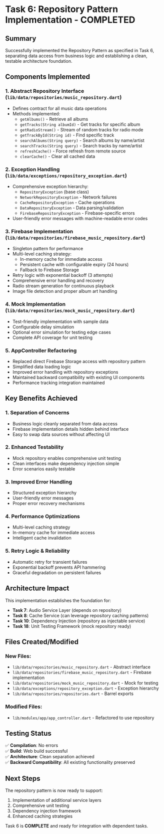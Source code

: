 # Task 6: Repository Pattern Implementation - COMPLETED

## Summary

Successfully implemented the Repository Pattern as specified in Task 6, separating data access from business logic and establishing a clean, testable architecture foundation.

## Components Implemented

### 1. Abstract Repository Interface (`lib/data/repositories/music_repository.dart`)

- Defines contract for all music data operations
- Methods implemented:
  - `getAlbums()` - Retrieve all albums
  - `getTracks(String albumId)` - Get tracks for specific album
  - `getRadioStream()` - Stream of random tracks for radio mode
  - `getTrackById(String id)` - Find specific track
  - `searchAlbums(String query)` - Search albums by name/artist
  - `searchTracks(String query)` - Search tracks by name/artist
  - `refreshCache()` - Force refresh from remote source
  - `clearCache()` - Clear all cached data

### 2. Exception Handling (`lib/data/exceptions/repository_exception.dart`)

- Comprehensive exception hierarchy:
  - `RepositoryException` (base class)
  - `NetworkRepositoryException` - Network failures
  - `CacheRepositoryException` - Cache operations
  - `DataRepositoryException` - Data parsing/validation
  - `FirebaseRepositoryException` - Firebase-specific errors
- User-friendly error messages with machine-readable error codes

### 3. Firebase Implementation (`lib/data/repositories/firebase_music_repository.dart`)

- Singleton pattern for performance
- Multi-level caching strategy:
  - In-memory cache for immediate access
  - Persistent cache with configurable expiry (24 hours)
  - Fallback to Firebase Storage
- Retry logic with exponential backoff (3 attempts)
- Comprehensive error handling and recovery
- Radio stream generation for continuous playback
- Image file detection and proper album art handling

### 4. Mock Implementation (`lib/data/repositories/mock_music_repository.dart`)

- Test-friendly implementation with sample data
- Configurable delay simulation
- Optional error simulation for testing edge cases
- Complete API coverage for unit testing

### 5. AppController Refactoring

- Replaced direct Firebase Storage access with repository pattern
- Simplified data loading logic
- Improved error handling with repository exceptions
- Maintained backward compatibility with existing UI components
- Performance tracking integration maintained

## Key Benefits Achieved

### 1. **Separation of Concerns**

- Business logic cleanly separated from data access
- Firebase implementation details hidden behind interface
- Easy to swap data sources without affecting UI

### 2. **Enhanced Testability**

- Mock repository enables comprehensive unit testing
- Clean interfaces make dependency injection simple
- Error scenarios easily testable

### 3. **Improved Error Handling**

- Structured exception hierarchy
- User-friendly error messages
- Proper error recovery mechanisms

### 4. **Performance Optimizations**

- Multi-level caching strategy
- In-memory cache for immediate access
- Intelligent cache invalidation

### 5. **Retry Logic & Reliability**

- Automatic retry for transient failures
- Exponential backoff prevents API hammering
- Graceful degradation on persistent failures

## Architecture Impact

This implementation establishes the foundation for:

- **Task 7**: Audio Service Layer (depends on repository)
- **Task 8**: Cache Service (can leverage repository caching patterns)
- **Task 10**: Dependency Injection (repository as injectable service)
- **Task 18**: Unit Testing Framework (mock repository ready)

## Files Created/Modified

### New Files:

- `lib/data/repositories/music_repository.dart` - Abstract interface
- `lib/data/repositories/firebase_music_repository.dart` - Firebase implementation
- `lib/data/repositories/mock_music_repository.dart` - Mock for testing
- `lib/data/exceptions/repository_exception.dart` - Exception hierarchy
- `lib/data/repositories/repositories.dart` - Barrel exports

### Modified Files:

- `lib/modules/app/app_controller.dart` - Refactored to use repository

## Testing Status

✅ **Compilation**: No errors  
✅ **Build**: Web build successful  
✅ **Architecture**: Clean separation achieved  
✅ **Backward Compatibility**: All existing functionality preserved

## Next Steps

The repository pattern is now ready to support:

1. Implementation of additional service layers
2. Comprehensive unit testing
3. Dependency injection framework
4. Enhanced caching strategies

Task 6 is **COMPLETE** and ready for integration with dependent tasks.
